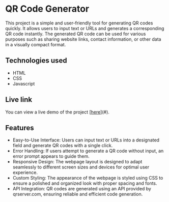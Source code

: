# QR Code Generator

This project is a simple and user-friendly tool for generating QR codes quickly. It allows users to input text or URLs and generates a corresponding QR code instantly. The generated QR code can be used for various purposes such as sharing website links, contact information, or other data in a visually compact format.

## Technologies used

- HTML
- CSS
- Javascript


## Live link

You can view a live demo of the project [[here](https://famous-conkies-23b360.netlify.app/)](#).

## Features

- Easy-to-Use Interface: Users can input text or URLs into a designated field and generate QR codes with a single click.
- Error Handling: If users attempt to generate a QR code without input, an error prompt appears to guide them.
- Responsive Design: The webpage layout is designed to adapt seamlessly to different screen sizes and devices for optimal user experience.
- Custom Styling: The appearance of the webpage is styled using CSS to ensure a polished and organized look with proper spacing and fonts.
- API Integration: QR codes are generated using an API provided by qrserver.com, ensuring reliable and efficient code generation.

